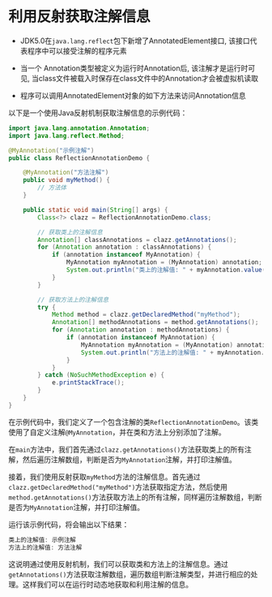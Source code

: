 # 利用反射获取注解信息

- JDK5.0在`java.lang.reflect`包下新增了AnnotatedElement接口, 该接口代表程序中可以接受注解的程序元素

- 当一个 Annotation类型被定义为运行时Annotation后, 该注解才是运行时可见, 当class文件被载入时保存在class文件中的Annotation才会被虚拟机读取

- 程序可以调用AnnotatedElement对象的如下方法来访问Annotation信息

以下是一个使用Java反射机制获取注解信息的示例代码：

```java
import java.lang.annotation.Annotation;
import java.lang.reflect.Method;

@MyAnnotation("示例注解")
public class ReflectionAnnotationDemo {

    @MyAnnotation("方法注解")
    public void myMethod() {
        // 方法体
    }

    public static void main(String[] args) {
        Class<?> clazz = ReflectionAnnotationDemo.class;

        // 获取类上的注解信息
        Annotation[] classAnnotations = clazz.getAnnotations();
        for (Annotation annotation : classAnnotations) {
            if (annotation instanceof MyAnnotation) {
                MyAnnotation myAnnotation = (MyAnnotation) annotation;
                System.out.println("类上的注解值: " + myAnnotation.value());
            }
        }

        // 获取方法上的注解信息
        try {
            Method method = clazz.getDeclaredMethod("myMethod");
            Annotation[] methodAnnotations = method.getAnnotations();
            for (Annotation annotation : methodAnnotations) {
                if (annotation instanceof MyAnnotation) {
                    MyAnnotation myAnnotation = (MyAnnotation) annotation;
                    System.out.println("方法上的注解值: " + myAnnotation.value());
                }
            }
        } catch (NoSuchMethodException e) {
            e.printStackTrace();
        }
    }
}
```

在示例代码中，我们定义了一个包含注解的类`ReflectionAnnotationDemo`。该类使用了自定义注解`@MyAnnotation`，并在类和方法上分别添加了注解。

在`main`方法中，我们首先通过`clazz.getAnnotations()`方法获取类上的所有注解，然后遍历注解数组，判断是否为`MyAnnotation`注解，并打印注解值。

接着，我们使用反射获取`myMethod`方法的注解信息。首先通过`clazz.getDeclaredMethod("myMethod")`方法获取指定方法，然后使用`method.getAnnotations()`方法获取方法上的所有注解，同样遍历注解数组，判断是否为`MyAnnotation`注解，并打印注解值。

运行该示例代码，将会输出以下结果：

```java
类上的注解值: 示例注解
方法上的注解值: 方法注解
```

这说明通过使用反射机制，我们可以获取类和方法上的注解信息。通过`getAnnotations()`方法获取注解数组，遍历数组判断注解类型，并进行相应的处理。这样我们可以在运行时动态地获取和利用注解的信息。

